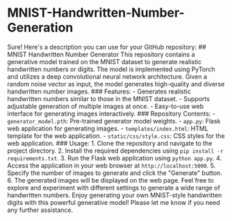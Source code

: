 # MNIST-Handwritten-Number-Generation
 Sure! Here's a description you can use for your GitHub repository:  ## MNIST Handwritten Number Generator  This repository contains a generative model trained on the MNIST dataset to generate realistic handwritten numbers or digits. The model is implemented using PyTorch and utilizes a deep convolutional neural network architecture. Given a random noise vector as input, the model generates high-quality and diverse handwritten number images.  ### Features: - Generates realistic handwritten numbers similar to those in the MNIST dataset. - Supports adjustable generation of multiple images at once. - Easy-to-use web interface for generating images interactively.  ### Repository Contents: - `generator_model.pth`: Pre-trained generator model weights. - `app.py`: Flask web application for generating images. - `templates/index.html`: HTML template for the web application. - `static/css/style.css`: CSS styles for the web application.  ### Usage: 1. Clone the repository and navigate to the project directory. 2. Install the required dependencies using `pip install -r requirements.txt`. 3. Run the Flask web application using `python app.py`. 4. Access the application in your web browser at `http://localhost:5000`. 5. Specify the number of images to generate and click the "Generate" button. 6. The generated images will be displayed on the web page.  Feel free to explore and experiment with different settings to generate a wide range of handwritten numbers.  Enjoy generating your own MNIST-style handwritten digits with this powerful generative model!  Please let me know if you need any further assistance.

